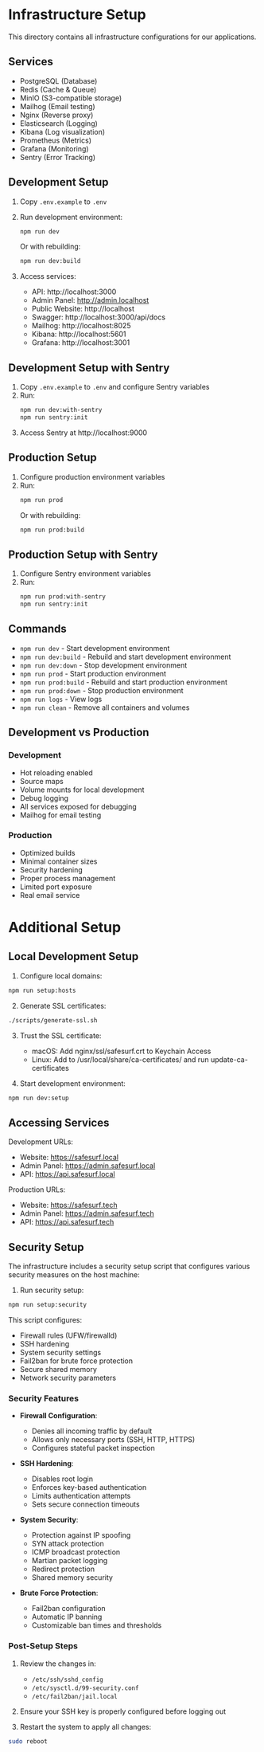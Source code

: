 # Infrastructure Setup

This directory contains all infrastructure configurations for our applications.

## Services
- PostgreSQL (Database)
- Redis (Cache & Queue)
- MinIO (S3-compatible storage)
- Mailhog (Email testing)
- Nginx (Reverse proxy)
- Elasticsearch (Logging)
- Kibana (Log visualization)
- Prometheus (Metrics)
- Grafana (Monitoring)
- Sentry (Error Tracking)

## Development Setup
1. Copy `.env.example` to `.env`
2. Run development environment:
   ```bash
   npm run dev
   ```
   Or with rebuilding:
   ```bash
   npm run dev:build
   ```

3. Access services:
   - API: http://localhost:3000
   - Admin Panel: http://admin.localhost
   - Public Website: http://localhost
   - Swagger: http://localhost:3000/api/docs
   - Mailhog: http://localhost:8025
   - Kibana: http://localhost:5601
   - Grafana: http://localhost:3001

## Development Setup with Sentry
1. Copy `.env.example` to `.env` and configure Sentry variables
2. Run:
   ```bash
   npm run dev:with-sentry
   npm run sentry:init
   ```
3. Access Sentry at http://localhost:9000

## Production Setup
1. Configure production environment variables
2. Run:
   ```bash
   npm run prod
   ```
   Or with rebuilding:
   ```bash
   npm run prod:build
   ```

## Production Setup with Sentry
1. Configure Sentry environment variables
2. Run:
   ```bash
   npm run prod:with-sentry
   npm run sentry:init
   ```

## Commands
- `npm run dev` - Start development environment
- `npm run dev:build` - Rebuild and start development environment
- `npm run dev:down` - Stop development environment
- `npm run prod` - Start production environment
- `npm run prod:build` - Rebuild and start production environment
- `npm run prod:down` - Stop production environment
- `npm run logs` - View logs
- `npm run clean` - Remove all containers and volumes

## Development vs Production
### Development
- Hot reloading enabled
- Source maps
- Volume mounts for local development
- Debug logging
- All services exposed for debugging
- Mailhog for email testing

### Production
- Optimized builds
- Minimal container sizes
- Security hardening
- Proper process management
- Limited port exposure
- Real email service

# Additional Setup

## Local Development Setup

1. Configure local domains:
```bash
npm run setup:hosts
```

2. Generate SSL certificates:
```bash
./scripts/generate-ssl.sh
```

3. Trust the SSL certificate:
   - macOS: Add nginx/ssl/safesurf.crt to Keychain Access
   - Linux: Add to /usr/local/share/ca-certificates/ and run update-ca-certificates

4. Start development environment:
```bash
npm run dev:setup
```

## Accessing Services

Development URLs:
- Website: https://safesurf.local
- Admin Panel: https://admin.safesurf.local
- API: https://api.safesurf.local

Production URLs:
- Website: https://safesurf.tech
- Admin Panel: https://admin.safesurf.tech
- API: https://api.safesurf.tech

## Security Setup

The infrastructure includes a security setup script that configures various security measures on the host machine:

1. Run security setup:
```bash
npm run setup:security
```

This script configures:
- Firewall rules (UFW/firewalld)
- SSH hardening
- System security settings
- Fail2ban for brute force protection
- Secure shared memory
- Network security parameters

### Security Features

- **Firewall Configuration**:
  - Denies all incoming traffic by default
  - Allows only necessary ports (SSH, HTTP, HTTPS)
  - Configures stateful packet inspection

- **SSH Hardening**:
  - Disables root login
  - Enforces key-based authentication
  - Limits authentication attempts
  - Sets secure connection timeouts

- **System Security**:
  - Protection against IP spoofing
  - SYN attack protection
  - ICMP broadcast protection
  - Martian packet logging
  - Redirect protection
  - Shared memory security

- **Brute Force Protection**:
  - Fail2ban configuration
  - Automatic IP banning
  - Customizable ban times and thresholds

### Post-Setup Steps

1. Review the changes in:
   - `/etc/ssh/sshd_config`
   - `/etc/sysctl.d/99-security.conf`
   - `/etc/fail2ban/jail.local`

2. Ensure your SSH key is properly configured before logging out

3. Restart the system to apply all changes:
```bash
sudo reboot
```
